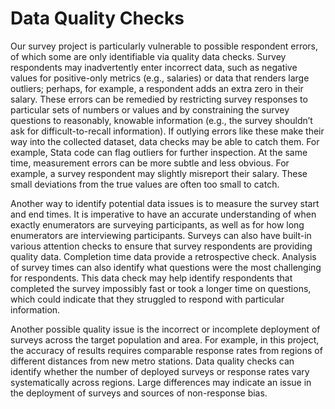 # Data Quality Checks

Our survey project is particularly vulnerable to possible respondent errors, of which some are only identifiable via quality data checks. Survey respondents may inadvertently enter incorrect data, such as negative values for positive-only metrics (e.g., salaries) or data that renders large outliers; perhaps, for example, a respondent adds an extra zero in their salary. These errors can be remedied by restricting survey responses to particular sets of numbers or values and by constraining the survey questions to reasonably, knowable information (e.g., the survey shouldn’t ask for difficult-to-recall information). If outlying errors like these make their way into the collected dataset, data checks may be able to catch them. For example, Stata code can flag outliers for further inspection. At the same time, measurement errors can be more subtle and less obvious. For example, a survey respondent may slightly misreport their salary. These small deviations from the true values are often too small to catch.

Another way to identify potential data issues is to measure the survey start and end times. It is imperative to have an accurate understanding of when exactly enumerators are surveying participants, as well as for how long enumerators are interviewing participants. Surveys can also have built-in various attention checks to ensure that survey respondents are providing quality data. Completion time data provide a retrospective check. Analysis of survey times can also identify what questions were the most challenging for respondents. This data check may help identify respondents that completed the survey impossibly fast or took a longer time on questions, which could indicate that they struggled to respond with particular information.

Another possible quality issue is the incorrect or incomplete deployment of surveys across the target population and area. For example, in this project, the accuracy of results requires comparable response rates from regions of different distances from new metro stations. Data quality checks can identify whether the number of deployed surveys or response rates vary systematically across regions. Large differences may indicate an issue in the deployment of surveys and sources of non-response bias.

